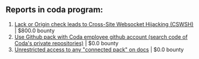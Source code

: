 ## Reports in coda program:
1. [Lack or Origin check leads to Cross-Site Websocket Hijacking (CSWSH)](https://hackerone.com/reports/535436) | $800.0 bounty
2. [Use Github pack with Coda employee github account (search code of Coda's private repositories)](https://hackerone.com/reports/676581) | $0.0 bounty
3. [Unrestricted access to any "connected pack" on docs](https://hackerone.com/reports/777942) | $0.0 bounty